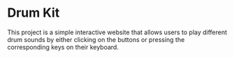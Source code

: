 # Drum Kit
This project is a simple interactive website that allows users to play different drum sounds by either clicking on the buttons or pressing the corresponding keys on their keyboard.
